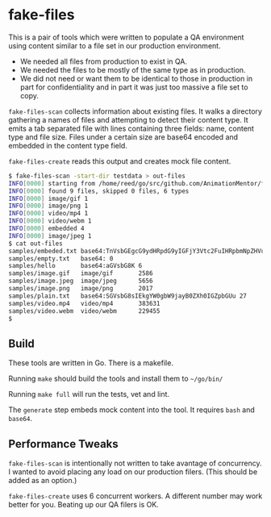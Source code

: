 
# fake-files

This is a pair of tools which were written to populate a QA environment using content similar to a file set in our production
environment.

- We needed all files from production to exist in QA.
- We needed the files to be mostly of the same type as in production.
- We did not need or want them to be identical to those in production in part for confidentiality and in part it was just too massive a file set to copy.

`fake-files-scan` collects information about existing files. It walks a directory gathering a names of files and attempting to detect their content type. It emits a tab separated file with lines containing three fields: name, content type and file size. Files under a certain size are base64 encoded and embedded in the content type field.

`fake-files-create` reads this output and creates mock file content.

```bash
$ fake-files-scan -start-dir testdata > out-files
INFO[0000] starting from /home/reed/go/src/github.com/AnimationMentor/fake-files/testdata
INFO[0000] found 9 files, skipped 0 files, 6 types
INFO[0000] image/gif 1
INFO[0000] image/png 1
INFO[0000] video/mp4 1
INFO[0000] video/webm 1
INFO[0000] embedded 4
INFO[0000] image/jpeg 1
$ cat out-files
samples/embeded.txt base64:TnVsbGEgcG9ydHRpdG9yIGFjY3Vtc2FuIHRpbmNpZHVudC4gVmVzdGlidWx1bSBhbnRlIGlwc3VtIHByaW1pcyBpbiBmYXVjaWJ1cyBvcmNpIGx1Y3R1cyBldCB1bHRyaWNlcyBwb3N1ZXJlIGN1YmlsaWEgQ3VyYWUuCg 124
samples/empty.txt   base64: 0
samples/hello       base64:aGVsbG8K 6
samples/image.gif   image/gif       2586
samples/image.jpeg  image/jpeg      5656
samples/image.png   image/png       2017
samples/plain.txt   base64:SGVsbG8sIEkgYW0gbW9jayB0ZXh0IGZpbGUu 27
samples/video.mp4   video/mp4       383631
samples/video.webm  video/webm      229455
$
```

## Build

These tools are written in Go. There is a makefile.

Running `make` should build the tools and install them to `~/go/bin/`

Running `make full` will run the tests, vet and lint.

The `generate` step embeds mock content into the tool. It requires `bash` and `base64`.

## Performance Tweaks

`fake-files-scan` is intentionally not written to take avantage of concurrency. I wanted to avoid placing any load on our production
filers. (This should be added as an option.)

`fake-files-create` uses 6 concurrent workers. A different number may work better for you. Beating up our QA filers is OK.
